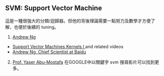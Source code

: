 ## SVM: Support Vector Machine
這是一種很強大的分類/迴歸器。但他的背後理論需要一點努力及數學才方便了解，也便於後續的 tuning。

1. [Andrew Ng](http://www.andrewng.org/)
  * [Support Vector Machines Kernels I ](https://youtu.be/HwQQXs4Nyjo) and related videos
  * [Andrew Ng, Chief Scientist at Baidu ](https://youtu.be/O0VN0pGgBZM)
2. [Prof. Yaser Abu-Mostafa](https://youtu.be/eHsErlPJWUU)
在GOOGLE中以關鍵字 svm 搜尋影片可以找到更多。
